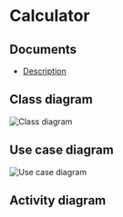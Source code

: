 # Calculator
## Documents
* [Description](https://docviewer.yandex.by/view/251000057/?*=Q79rIyOSr3Oas0DhDA1swO5rJZd7InVybCI6InlhLWRpc2stcHVibGljOi8vNHMzalErQ2t2Um94c0ZjWUdNOUxGSksrWHIydGNON1FTNnNtNDJQWGVpSERHNVhFWDRYR0ExSDdhSFlVOUtrdHEvSjZicG1SeU9Kb25UM1ZvWG5EYWc9PTov0JvQsNCx0L7RgNCw0YLQvtGA0L3Ri9C1LzQuINCa0LDQu9GM0LrRg9C70Y%2FRgtC%2B0YAgKDEpLmRvYyIsInRpdGxlIjoiNC4g0JrQsNC70YzQutGD0LvRj9GC0L7RgCAoMSkuZG9jIiwibm9pZnJhbWUiOmZhbHNlLCJ1aWQiOiIyNTEwMDAwNTciLCJ0cyI6MTU3NzI3NjIzOTQxMiwieXUiOiI2MjY0MzQ2MjQxNTM4OTg4NTUzIn0%3D/ "description of project")
## Class diagram
![Class diagram]()
## Use case diagram
![Use case diagram]()
## Activity diagram
